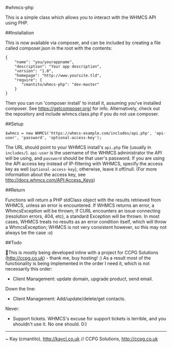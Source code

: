 #whmcs-php

This is a simple class which allows you to interact with the WHMCS API using PHP.

##Installation

This is now available via composer, and can be included by creating a file called composer.json in the root with the contents:

    {
        "name": "you/yourappname",
        "description": "Your app description",
        "version": "1.0",
        "homepage": "http://www.yoursite.tld",
    	"require": {
    	   "cmantito/whmcs-php": "dev-master"
    	}
	}
	
Then you can run 'composer install' to install it, assuming you've installed composer. See https://getcomposer.org/ for info.
Alternatively, check out the repository and include whmcs.class.php if you do not use composer.

##Setup

    $whmcs = new WHMCS('https://whmcs-example.com/includes/api.php', 'api-user', 'password', 'optional-access-key');

The URL should point to your WHMCS install's `api.php` file (usually in `includes/`). `api-user` is the username of the WHMCS administrator the API will be using, and `password` should be that user's password. If you are using the API access key instead of IP-filtering with WHMCS, specify the access key as well (`optional-access-key`), otherwise, leave it off/null. (For more information about the access key, see http://docs.whmcs.com/API:Access_Keys)

##Return

Functions will return a PHP stdClass object with the results retrieved from WHMCS, unless an error is encountered. If WHMCS returns an error, a WhmcsException will be thrown; If CURL encounters an issue connecting (resolution errors, 404, etc), a standard Exception will be thrown. In most cases, WHMCS treats no results as an error condition itself, which will throw a WhmcsException; WHMCS is not very consistent however, so this may not always be the case :o)

##Todo

This is mostly being developed inline with a project for CCPG Solutions (http://ccpg.co.uk) - thank me, buy hosting! :) As a result most of the functionality is being implemented in the order I need it, which is not necessarily this order:

* Client Management: update domain, upgrade product, send email.

Down the line:

* Client Management: Add/update/delete/get contacts.

Never:

* Support tickets. WHMCS's excuse for support tickets is terrible, and you shouldn't use it. No one should. 0:)

---
~ Kay (cmantito), http://kaycl.co.uk // CCPG Solutions, http://ccpg.co.uk
